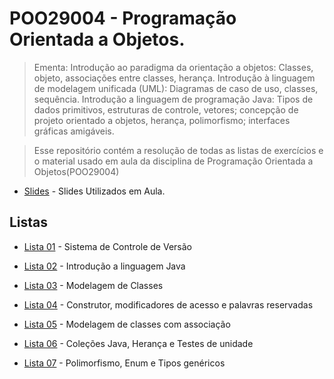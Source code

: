 # POO29004 - Programação Orientada a Objetos. 

> Ementa: Introdução ao paradigma da orientação a objetos: Classes, objeto, associações entre classes, herança. Introdução à linguagem de modelagem unificada (UML): Diagramas de caso de uso, classes, sequência. Introdução a linguagem de programação Java: Tipos de dados primitivos, estruturas de controle, vetores; concepção de projeto orientado a objetos, herança, polimorfismo; interfaces gráficas amigáveis.

> Esse repositório contém a resolução de todas as listas de exercícios e o material usado em aula da disciplina de Programação Orientada a Objetos(POO29004)

* [Slides](slides) - Slides Utilizados em Aula.

## Listas

* [Lista 01](lista-01) - Sistema de Controle de Versão

* [Lista 02](lista-02) - Introdução a linguagem Java

* [Lista 03](lista-03) - Modelagem de Classes

* [Lista 04](lista-04) - Construtor, modificadores de acesso e palavras reservadas

* [Lista 05](lista-05) - Modelagem de classes com associação

* [Lista 06](lista-06) - Coleções Java, Herança e Testes de unidade

* [Lista 07](lista-07) - Polimorfismo, Enum e Tipos genéricos